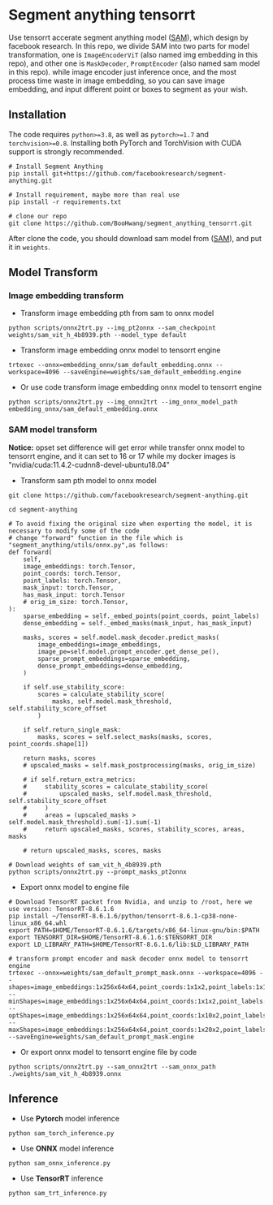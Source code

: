 # Segment anything tensorrt

Use tensorrt accerate segment anything model ([SAM](https://github.com/facebookresearch/segment-anything)), which design by facebook research. In this repo, we divide SAM into two parts for model transformation, one is `ImageEncoderViT` (also named img embedding in this repo), and other one is `MaskDecoder`, `PromptEncoder` (also named sam model in this repo). while image encoder just inference once, and the most process time waste in image embedding, so you can save image embedding, and input different point or boxes to segment as your wish.



## Installation

The code requires `python>=3.8`, as well as `pytorch>=1.7` and `torchvision>=0.8`. Installing both PyTorch and TorchVision with CUDA support is strongly recommended.

```shell
# Install Segment Anything
pip install git+https://github.com/facebookresearch/segment-anything.git

# Install requirement, maybe more than real use
pip install -r requirements.txt

# clone our repo 
git clone https://github.com/BooHwang/segment_anything_tensorrt.git
```

After clone the code, you should download sam model from ([SAM](https://github.com/facebookresearch/segment-anything)), and put it in `weights`.



## Model Transform

### Image embedding transform

- Transform image embedding pth from sam to onnx model

```shell
python scripts/onnx2trt.py --img_pt2onnx --sam_checkpoint weights/sam_vit_h_4b8939.pth --model_type default
```



- Transform image embedding onnx model to tensorrt engine

```shell
trtexec --onnx=embedding_onnx/sam_default_embedding.onnx --workspace=4096 --saveEngine=weights/sam_default_embedding.engine
```



- Or use code transform image embedding onnx model to tensorrt engine

```shell
python scripts/onnx2trt.py --img_onnx2trt --img_onnx_model_path embedding_onnx/sam_default_embedding.onnx 
```



### SAM model transform

**Notice:** opset set difference will get error while transfer onnx model to tensorrt engine, and it can set to 16 or 17 while my docker images is "nvidia/cuda:11.4.2-cudnn8-devel-ubuntu18.04"



- Transform sam pth model to onnx model

```shell
git clone https://github.com/facebookresearch/segment-anything.git

cd segment-anything

# To avoid fixing the original size when exporting the model, it is necessary to modify some of the code
# change "forward" function in the file which is "segment_anything/utils/onnx.py",as follows:
def forward(
    self,
    image_embeddings: torch.Tensor,
    point_coords: torch.Tensor,
    point_labels: torch.Tensor,
    mask_input: torch.Tensor,
    has_mask_input: torch.Tensor
    # orig_im_size: torch.Tensor,
):
    sparse_embedding = self._embed_points(point_coords, point_labels)
    dense_embedding = self._embed_masks(mask_input, has_mask_input)

    masks, scores = self.model.mask_decoder.predict_masks(
        image_embeddings=image_embeddings,
        image_pe=self.model.prompt_encoder.get_dense_pe(),
        sparse_prompt_embeddings=sparse_embedding,
        dense_prompt_embeddings=dense_embedding,
    )

    if self.use_stability_score:
        scores = calculate_stability_score(
            masks, self.model.mask_threshold, self.stability_score_offset
        )

    if self.return_single_mask:
        masks, scores = self.select_masks(masks, scores, point_coords.shape[1])

    return masks, scores
    # upscaled_masks = self.mask_postprocessing(masks, orig_im_size)

    # if self.return_extra_metrics:
    #     stability_scores = calculate_stability_score(
    #         upscaled_masks, self.model.mask_threshold, self.stability_score_offset
    #     )
    #     areas = (upscaled_masks > self.model.mask_threshold).sum(-1).sum(-1)
    #     return upscaled_masks, scores, stability_scores, areas, masks

    # return upscaled_masks, scores, masks

# Download weights of sam_vit_h_4b8939.pth
python scripts/onnx2trt.py --prompt_masks_pt2onnx
```



- Export onnx model to engine file

```shell
# Download TensorRT packet from Nvidia, and unzip to /root, here we use version: TensorRT-8.6.1.6
pip install ~/TensorRT-8.6.1.6/python/tensorrt-8.6.1-cp38-none-linux_x86_64.whl
export PATH=$HOME/TensorRT-8.6.1.6/targets/x86_64-linux-gnu/bin:$PATH
export TENSORRT_DIR=$HOME/TensorRT-8.6.1.6:$TENSORRT_DIR
export LD_LIBRARY_PATH=$HOME/TensorRT-8.6.1.6/lib:$LD_LIBRARY_PATH

# transform prompt encoder and mask decoder onnx model to tensorrt engine
trtexec --onnx=weights/sam_default_prompt_mask.onnx --workspace=4096 --shapes=image_embeddings:1x256x64x64,point_coords:1x1x2,point_labels:1x1,mask_input:1x1x256x256,has_mask_input:1 --minShapes=image_embeddings:1x256x64x64,point_coords:1x1x2,point_labels:1x1,mask_input:1x1x256x256,has_mask_input:1 --optShapes=image_embeddings:1x256x64x64,point_coords:1x10x2,point_labels:1x10,mask_input:1x1x256x256,has_mask_input:1 --maxShapes=image_embeddings:1x256x64x64,point_coords:1x20x2,point_labels:1x20,mask_input:1x1x256x256,has_mask_input:1 --saveEngine=weights/sam_default_prompt_mask.engine
```



- Or export onnx model to tensorrt engine file by code

```shell
python scripts/onnx2trt.py --sam_onnx2trt --sam_onnx_path ./weights/sam_vit_h_4b8939.onnx
```



## Inference

- Use **Pytorch** model inference

```shell
python sam_torch_inference.py
```



- Use **ONNX** model inference

```shell
python sam_onnx_inference.py
```



- Use **TensorRT** inference

```shell
python sam_trt_inference.py
```


